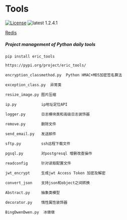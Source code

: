 # Tools
[![License](https://img.shields.io/:license-apache-blue.svg)](https://opensource.org/licenses/Apache-2.0)
![latest 1.2.4.1](https://img.shields.io/badge/latest-1.2.4.1-green.svg?style=flat)


[Redis](https://eric-jxl.github.io/bak/index.html)


##### Project management of Python daily tools
```shell 
pip install eric_tools
```
```
https://pypi.org/project/eric_tools/
```
```
encryption_classmethod.py  Python HMAC+MD5加密签名算法

exception_class.py  异常类

resize_image.py 图片压缩

ip.py           ip地址定位API

logger.py       日志模块类和高级日志装饰器

remove.py       删除文件

send_email.py   发送邮件

sftp.py         ssh远程下载文件

pgsql.py        对postgresql 增删改查操作

readconfig      针对读取配置文件

jwt_encrypt     生成jwt Access Token 加密及解密

convert_json    支持json和object之间转换

Abstract.py     抽象类模型

decorator.py    惰性属性装饰器

BingDwenDwen.py  冰墩墩
```
